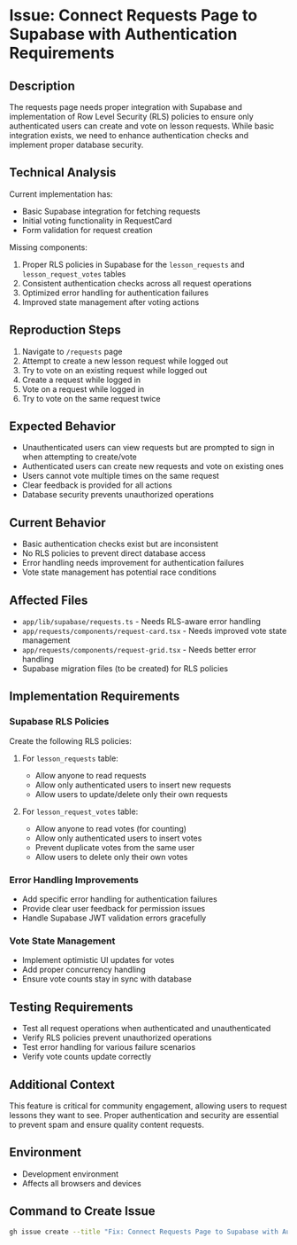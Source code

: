 # Issue: Connect Requests Page to Supabase with Authentication Requirements

## Description
The requests page needs proper integration with Supabase and implementation of Row Level Security (RLS) policies to ensure only authenticated users can create and vote on lesson requests. While basic integration exists, we need to enhance authentication checks and implement proper database security.

## Technical Analysis
Current implementation has:
- Basic Supabase integration for fetching requests
- Initial voting functionality in RequestCard
- Form validation for request creation

Missing components:
1. Proper RLS policies in Supabase for the `lesson_requests` and `lesson_request_votes` tables
2. Consistent authentication checks across all request operations
3. Optimized error handling for authentication failures
4. Improved state management after voting actions

## Reproduction Steps
1. Navigate to `/requests` page
2. Attempt to create a new lesson request while logged out
3. Try to vote on an existing request while logged out
4. Create a request while logged in
5. Vote on a request while logged in
6. Try to vote on the same request twice

## Expected Behavior
- Unauthenticated users can view requests but are prompted to sign in when attempting to create/vote
- Authenticated users can create new requests and vote on existing ones
- Users cannot vote multiple times on the same request
- Clear feedback is provided for all actions
- Database security prevents unauthorized operations

## Current Behavior
- Basic authentication checks exist but are inconsistent
- No RLS policies to prevent direct database access
- Error handling needs improvement for authentication failures
- Vote state management has potential race conditions

## Affected Files
- `app/lib/supabase/requests.ts` - Needs RLS-aware error handling
- `app/requests/components/request-card.tsx` - Needs improved vote state management
- `app/requests/components/request-grid.tsx` - Needs better error handling
- Supabase migration files (to be created) for RLS policies

## Implementation Requirements

### Supabase RLS Policies
Create the following RLS policies:
1. For `lesson_requests` table:
   - Allow anyone to read requests
   - Allow only authenticated users to insert new requests
   - Allow users to update/delete only their own requests

2. For `lesson_request_votes` table:
   - Allow anyone to read votes (for counting)
   - Allow only authenticated users to insert votes
   - Prevent duplicate votes from the same user
   - Allow users to delete only their own votes

### Error Handling Improvements
- Add specific error handling for authentication failures
- Provide clear user feedback for permission issues
- Handle Supabase JWT validation errors gracefully

### Vote State Management
- Implement optimistic UI updates for votes
- Add proper concurrency handling
- Ensure vote counts stay in sync with database

## Testing Requirements
- Test all request operations when authenticated and unauthenticated
- Verify RLS policies prevent unauthorized operations
- Test error handling for various failure scenarios
- Verify vote counts update correctly

## Additional Context
This feature is critical for community engagement, allowing users to request lessons they want to see. Proper authentication and security are essential to prevent spam and ensure quality content requests.

## Environment
- Development environment
- Affects all browsers and devices

## Command to Create Issue
```bash
gh issue create --title "Fix: Connect Requests Page to Supabase with Authentication Requirements" --body-file issue-description.md --label "enhancement,security" --assignee "@me"
```
